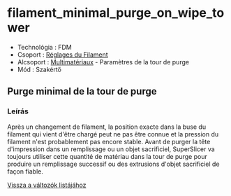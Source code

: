 # filament\_minimal\_purge\_on\_wipe\_tower

* Technológia : FDM
* Csoport : [Réglages du Filament](../filament_settings/filament_settings.md)
* Alcsoport : [Multimatériaux](../filament_settings/filament_settings.md#multimatériaux) - Paramètres de la tour de purge
* Mód : Szakértő

## Purge minimal de la tour de purge

### Leírás

Après un changement de filament, la position exacte dans la buse du filament qui vient d'être chargé peut ne pas être connue et la pression du filament n'est probablement pas encore stable. Avant de purger la tête d'impression dans un remplissage ou un objet sacrificiel, SuperSlicer va toujours utiliser cette quantité de matériau dans la tour de purge pour produire un remplissage successif ou des extrusions d'objet sacrificiel de façon fiable.

[Vissza a változók listájához](variable_list.md)

